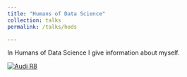 ```yaml
---
title: "Humans of Data Science"
collection: talks
permalink: /talks/hods

---
```

In Humans of Data Science I give information about myself. 

[![Audi R8](http://img.youtube.com/vi/KOxbO0EI4MA/0.jpg)](https://www.youtube.com/watch?v=KOxbO0EI4MA "Audi R8")
